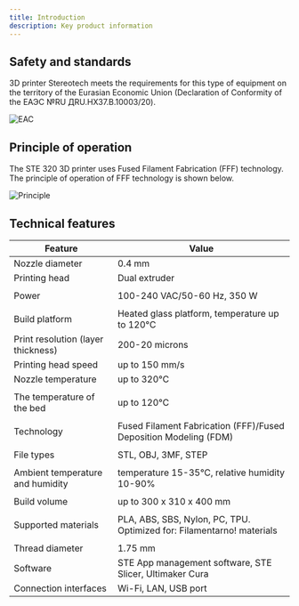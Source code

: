 ```yaml
---
title: Introduction
description: Key product information
---
```


## Safety and standards

3D printer Stereotech meets the requirements for this type of equipment on the territory of the Eurasian Economic Union (Declaration of Conformity of the ЕАЭС №RU ДRU.НХ37.В.10003/20).

![EAC](/docs/ste320/introduction/eac.jpg)

## Principle of operation

The STE 320 3D printer uses Fused Filament Fabrication (FFF) technology. The principle of operation of FFF technology is shown below.

![Principle](/docs/ste320/introduction/principle.jpg)

## Technical features

| Feature                            | Value                                                                 |
| ---------------------------------- | --------------------------------------------------------------------- |
| Nozzle diameter                    | 0.4 mm                                                                |
| Printing head                      | Dual extruder                                                         |
|                                    |
| Power                              | 100-240 VAC/50-60 Hz, 350 W                                           |
|                                    |
| Build platform                     | Heated glass platform, temperature up to 120°C                        |
| Print resolution (layer thickness) | 200-20 microns                                                        |
| Printing head speed                | up to 150 mm/s                                                        |
| Nozzle temperature                 | up to 320°C                                                           |
|                                    |
| The temperature of the bed         | up to 120°C                                                           |
|                                    |
| Technology                         | Fused Filament Fabrication (FFF)/Fused Deposition Modeling (FDM)      |
|                                    |
| File types                         | STL, OBJ, 3MF, STEP                                                   |
|                                    |
| Ambient temperature and humidity   | temperature 15-35°C, relative humidity 10-90%                         |
|                                    |
| Build volume                       | up to 300 x 310 x 400 mm                                              |
|                                    |
| Supported materials                | PLA, ABS, SBS, Nylon, PC, TPU. Optimized for: Filamentarno! materials |
|                                    |
| Thread diameter                    | 1.75 mm                                                               |
| Software                           | STE App management software, STE Slicer, Ultimaker Cura               |
| Connection interfaces              | Wi-Fi, LAN, USB port                                                  |

